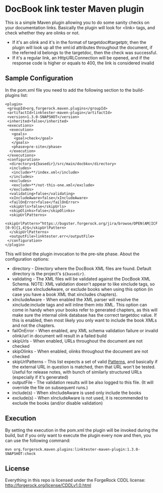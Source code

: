 # DocBook link tester Maven plugin

This is a simple Maven plugin allowing you to do some sanity checks on your documentation links. Basically the plugin will look for &lt;link&gt; tags, and check whether they are olinks or not.

* If it's an olink and it's in the format of targetdoc#targetptr, then the plugin will look up all the xml:id attributes throughout the document, if the referred id belongs to the targetdoc, then the check was successful.
* If it's a regular link, an HttpURLConnection will be opened, and if the response code is higher or equals to 400, the link is considered invalid

## Sample Configuration

In the pom.xml file you need to add the following section to the build-plugins list:

    <plugin>
     <groupId>org.forgerock.maven.plugins</groupId>
     <artifactId>linktester-maven-plugin</artifactId>
     <version>1.3.0-SNAPSHOT</version>
     <inherited>false</inherited>
     <executions>
      <execution>
       <goals>
        <goal>check</goal>
       </goals>
       <phase>pre-site</phase>
      </execution>
     </executions>
     <configuration>
      <directory>${basedir}/src/main/docbkx</directory>
      <includes>
       <include>**/index.xml</include>
      </includes>
      <excludes>
       <exclude>**/not-this-one.xml</exclude>
      </excludes>
      <validating>false</validating>
      <xIncludeAware>false</xIncludeAware>
      <failOnError>false</failOnError>
      <skipUrls>false</skipUrls>
      <skipOlinks>false</skipOlinks>
      <skipUrlPatterns>
       <skipUrlPattern>^https://bugster.forgerock.org/jira/browse/OPEN(AM|ICF|IDM|IG|DJ)-[0-9]{1,4}$</skipUrlPattern>
      </skipUrlPatterns>
      <outputFile>linktester.err</outputFile>
     </configuration>
    </plugin>

This will bind the plugin invocation to the pre-site phase. About the configuration options:

* directory - Directory where the DocBook XML files are found. Default directory is the project's `${basedir}`.
* validating - The XML files will be validated against the DocBook XML Schema. NOTE: XML validation doesn't appear to like xinclude tags, so either use xIncludeAware, or exclude books when using this option (in case you have a book XML that xincludes chapters).
* xIncludeAware - When enabled the XML parser will resolve the xinclude:include tags and will inline them into XML. This option can come in handy when your books refer to generated chapters, as this will make sure the internal olink database has the correct targetdoc value. If this is enabled, then most likely you only want to include the book XMLs and not the chapters.
* failOnError - When enabled, any XML schema validation failure or invalid olink/url in document will result in a failed build
* skipUrls - When enabled, URLs throughout the document are not checked
* skipOlinks - When enabled, olinks throughout the document are not checked
* skipUrlPatterns - This list expects a set of valid [Patterns](http://docs.oracle.com/javase/6/docs/api/java/util/regex/Pattern.html), and basically if the external URL in question is matched, then that URL won't be tested. Useful for release notes, with bunch of similarly structured URLs (especially if it's generated)
* outputFile - The validation results will be also logged to this file. (It will override the file on subsequent runs.)
* include(s) - When xIncludeAware is used only include the books
* exclude(s) - When xIncludeAware is not used, it is recommended to exclude the books (and/or disable validation)

## Execution

By setting the execution in the pom.xml the plugin will be invoked during the build, but if you only want to execute the plugin every now and then, you can use the following command:

    mvn org.forgerock.maven.plugins:linktester-maven-plugin:1.3.0-SNAPSHOT:check

## License

Everything in this repo is licensed under the ForgeRock CDDL license: http://forgerock.org/license/CDDLv1.0.html
